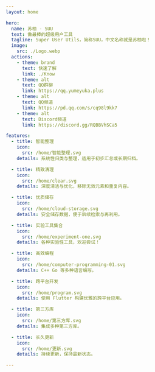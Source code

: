 ```yaml
---
layout: home

hero:
  name: 苏柚 - SUU
  text: 做最棒的超级用户工具
  tagline: Super User Utils，简称SUU，中文名称就是苏柚啦！
  image:
    src: ./Logo.webp
  actions:
    - theme: brand
      text: 快速了解
      link: ./Know
    - theme: alt
      text: QQ群聊
      link: https://qq.yumeyuka.plus
    - theme: alt
      text: QQ频道
      link: https://pd.qq.com/s/cq98l9kk7
    - theme: alt
      text: Discord频道
      link: https://discord.gg/RQBBVhSCa5

features:
  - title: 智能整理
    icon:
      src: /home/智能整理.svg
    details: 系统性归类与整理，适用于初步汇总或长期归档。

  - title: 精致清理
    icon:
      src: /home/clear.svg
    details: 深度清洁与优化，移除无效元素和重复内容。

  - title: 优质储存
    icon:
      src: /home/cloud-storage.svg
    details: 安全储存数据，便于后续检索与再利用。

  - title: 实验工具集合
    icon:
      src: /home/experiment-one.svg
    details: 各种实验性工具，欢迎尝试！

  - title: 高效编程
    icon:
      src: /home/computer-programming-01.svg
    details: C++ Go 等多种语言编写。

  - title: 跨平台开发
    icon:
      src: /home/program.svg
    details: 使用 Flutter 构建优雅的跨平台应用。

  - title: 第三方库
    icon:
      src: /home/第三方库.svg
    details: 集成多种第三方库。

  - title: 长久更新
    icon:
      src: /home/更新.svg
    details: 持续更新，保持最新状态。

---
```


<HomeUnderline />